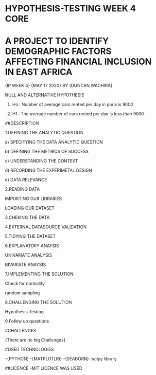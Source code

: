 # HYPOTHESIS-TESTING WEEK 4 CORE

# A PROJECT TO IDENTIFY DEMOGRAPHIC FACTORS AFFECTING FINANCIAL INCLUSION IN EAST AFRICA


{IP WEEK 4} {MAY 17 2020}  BY {DUNCAN WACHIRA}

NULL AND  ALTERNATIVE HYPOTHESIS

1.   Ho : Number of average cars rented per day in paris is 9000

2.   H1 : The average number of cars rented per day is less than 9000


##DESCRIPTION 

1.DEFINING THE ANALYTIC QUESTION

a) SPECIFYING THE DATA ANALYTIC QUESTION

b) DEFINING THE METRICS OF SUCCESS

c) UNDERSTANDING THE CONTEXT

d) RECORDING THE EXPERIMETAL DESIGN

e) DATA RELEVANCE

2.READING DATA

IMPORTING OUR LIBRARIES

LOADING OUR DATASET

3.CHEKING THE DATA

4.EXTERNAL DATASOURCE VALIDATION

5.TIDYING THE DATASET

6.EXPLANATORY ANAYSIS

UNIVARIATE ANALYSIS

BIVARIATE ANAYSIS

7.IMPLEMENTING THE SOLUTION

Check for normality

random sampling

8.CHALLENGING THE SOLUTION

Hypothesis Testing

9.Follow up questions


#CHALLENGES 

{There are no big Challenges}


#USED TECHNOLOGIES

-{PYTHON}
-{MATPLOTLIB}
-{SEABORN}
-scipy library


##LICENCE
-MIT LICENCE WAS USED
